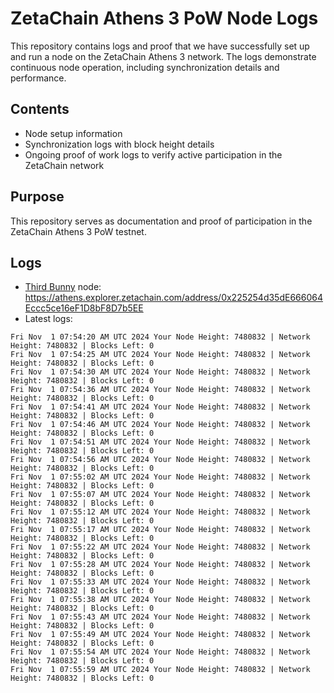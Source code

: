 # ZetaChain Athens 3 PoW Node Logs
This repository contains logs and proof that we have successfully set up and run a node on the ZetaChain Athens 3 network. The logs demonstrate continuous node operation, including synchronization details and performance.

## Contents
- Node setup information
- Synchronization logs with block height details
- Ongoing proof of work logs to verify active participation in the ZetaChain network

## Purpose
This repository serves as documentation and proof of participation in the ZetaChain Athens 3 PoW testnet.

## Logs

- [Third Bunny](https://thirdbunny.xyz/) node: https://athens.explorer.zetachain.com/address/0x225254d35dE666064Eccc5ce16eF1D8bF8D7b5EE
- Latest logs:
```
Fri Nov  1 07:54:20 AM UTC 2024 Your Node Height: 7480832 | Network Height: 7480832 | Blocks Left: 0
Fri Nov  1 07:54:25 AM UTC 2024 Your Node Height: 7480832 | Network Height: 7480832 | Blocks Left: 0
Fri Nov  1 07:54:30 AM UTC 2024 Your Node Height: 7480832 | Network Height: 7480832 | Blocks Left: 0
Fri Nov  1 07:54:36 AM UTC 2024 Your Node Height: 7480832 | Network Height: 7480832 | Blocks Left: 0
Fri Nov  1 07:54:41 AM UTC 2024 Your Node Height: 7480832 | Network Height: 7480832 | Blocks Left: 0
Fri Nov  1 07:54:46 AM UTC 2024 Your Node Height: 7480832 | Network Height: 7480832 | Blocks Left: 0
Fri Nov  1 07:54:51 AM UTC 2024 Your Node Height: 7480832 | Network Height: 7480832 | Blocks Left: 0
Fri Nov  1 07:54:56 AM UTC 2024 Your Node Height: 7480832 | Network Height: 7480832 | Blocks Left: 0
Fri Nov  1 07:55:02 AM UTC 2024 Your Node Height: 7480832 | Network Height: 7480832 | Blocks Left: 0
Fri Nov  1 07:55:07 AM UTC 2024 Your Node Height: 7480832 | Network Height: 7480832 | Blocks Left: 0
Fri Nov  1 07:55:12 AM UTC 2024 Your Node Height: 7480832 | Network Height: 7480832 | Blocks Left: 0
Fri Nov  1 07:55:17 AM UTC 2024 Your Node Height: 7480832 | Network Height: 7480832 | Blocks Left: 0
Fri Nov  1 07:55:22 AM UTC 2024 Your Node Height: 7480832 | Network Height: 7480832 | Blocks Left: 0
Fri Nov  1 07:55:28 AM UTC 2024 Your Node Height: 7480832 | Network Height: 7480832 | Blocks Left: 0
Fri Nov  1 07:55:33 AM UTC 2024 Your Node Height: 7480832 | Network Height: 7480832 | Blocks Left: 0
Fri Nov  1 07:55:38 AM UTC 2024 Your Node Height: 7480832 | Network Height: 7480832 | Blocks Left: 0
Fri Nov  1 07:55:43 AM UTC 2024 Your Node Height: 7480832 | Network Height: 7480832 | Blocks Left: 0
Fri Nov  1 07:55:49 AM UTC 2024 Your Node Height: 7480832 | Network Height: 7480832 | Blocks Left: 0
Fri Nov  1 07:55:54 AM UTC 2024 Your Node Height: 7480832 | Network Height: 7480832 | Blocks Left: 0
Fri Nov  1 07:55:59 AM UTC 2024 Your Node Height: 7480832 | Network Height: 7480832 | Blocks Left: 0
```
